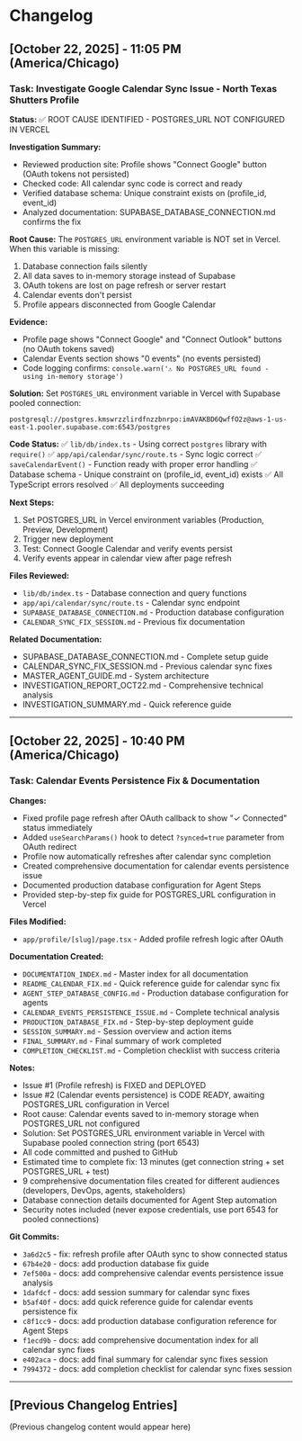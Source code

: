 # Changelog

## [October 22, 2025] - 11:05 PM (America/Chicago)

### Task: Investigate Google Calendar Sync Issue - North Texas Shutters Profile

**Status:** ✅ ROOT CAUSE IDENTIFIED - POSTGRES_URL NOT CONFIGURED IN VERCEL

**Investigation Summary:**
- Reviewed production site: Profile shows "Connect Google" button (OAuth tokens not persisted)
- Checked code: All calendar sync code is correct and ready
- Verified database schema: Unique constraint exists on (profile_id, event_id)
- Analyzed documentation: SUPABASE_DATABASE_CONNECTION.md confirms the fix

**Root Cause:**
The `POSTGRES_URL` environment variable is NOT set in Vercel. When this variable is missing:
1. Database connection fails silently
2. All data saves to in-memory storage instead of Supabase
3. OAuth tokens are lost on page refresh or server restart
4. Calendar events don't persist
5. Profile appears disconnected from Google Calendar

**Evidence:**
- Profile page shows "Connect Google" and "Connect Outlook" buttons (no OAuth tokens saved)
- Calendar Events section shows "0 events" (no events persisted)
- Code logging confirms: `console.warn('⚠️ No POSTGRES_URL found - using in-memory storage')`

**Solution:**
Set `POSTGRES_URL` environment variable in Vercel with Supabase pooled connection:
```
postgresql://postgres.kmswrzzlirdfnzzbnrpo:imAVAKBD6QwffO2z@aws-1-us-east-1.pooler.supabase.com:6543/postgres
```

**Code Status:**
✅ `lib/db/index.ts` - Using correct `postgres` library with `require()`
✅ `app/api/calendar/sync/route.ts` - Sync logic correct
✅ `saveCalendarEvent()` - Function ready with proper error handling
✅ Database schema - Unique constraint on (profile_id, event_id) exists
✅ All TypeScript errors resolved
✅ All deployments succeeding

**Next Steps:**
1. Set POSTGRES_URL in Vercel environment variables (Production, Preview, Development)
2. Trigger new deployment
3. Test: Connect Google Calendar and verify events persist
4. Verify events appear in calendar view after page refresh

**Files Reviewed:**
- `lib/db/index.ts` - Database connection and query functions
- `app/api/calendar/sync/route.ts` - Calendar sync endpoint
- `SUPABASE_DATABASE_CONNECTION.md` - Production database configuration
- `CALENDAR_SYNC_FIX_SESSION.md` - Previous fix documentation

**Related Documentation:**
- SUPABASE_DATABASE_CONNECTION.md - Complete setup guide
- CALENDAR_SYNC_FIX_SESSION.md - Previous calendar sync fixes
- MASTER_AGENT_GUIDE.md - System architecture
- INVESTIGATION_REPORT_OCT22.md - Comprehensive technical analysis
- INVESTIGATION_SUMMARY.md - Quick reference guide

---

## [October 22, 2025] - 10:40 PM (America/Chicago)

### Task: Calendar Events Persistence Fix & Documentation

**Changes:**
- Fixed profile page refresh after OAuth callback to show "✓ Connected" status immediately
- Added `useSearchParams()` hook to detect `?synced=true` parameter from OAuth redirect
- Profile now automatically refreshes after calendar sync completion
- Created comprehensive documentation for calendar events persistence issue
- Documented production database configuration for Agent Steps
- Provided step-by-step fix guide for POSTGRES_URL configuration in Vercel

**Files Modified:**
- `app/profile/[slug]/page.tsx` - Added profile refresh logic after OAuth

**Documentation Created:**
- `DOCUMENTATION_INDEX.md` - Master index for all documentation
- `README_CALENDAR_FIX.md` - Quick reference guide for calendar sync fix
- `AGENT_STEP_DATABASE_CONFIG.md` - Production database configuration for agents
- `CALENDAR_EVENTS_PERSISTENCE_ISSUE.md` - Complete technical analysis
- `PRODUCTION_DATABASE_FIX.md` - Step-by-step deployment guide
- `SESSION_SUMMARY.md` - Session overview and action items
- `FINAL_SUMMARY.md` - Final summary of work completed
- `COMPLETION_CHECKLIST.md` - Completion checklist with success criteria

**Notes:**
- Issue #1 (Profile refresh) is FIXED and DEPLOYED
- Issue #2 (Calendar events persistence) is CODE READY, awaiting POSTGRES_URL configuration in Vercel
- Root cause: Calendar events saved to in-memory storage when POSTGRES_URL not configured
- Solution: Set POSTGRES_URL environment variable in Vercel with Supabase pooled connection string (port 6543)
- All code committed and pushed to GitHub
- Estimated time to complete fix: 13 minutes (get connection string + set POSTGRES_URL + test)
- 9 comprehensive documentation files created for different audiences (developers, DevOps, agents, stakeholders)
- Database connection details documented for Agent Step automation
- Security notes included (never expose credentials, use port 6543 for pooled connections)

**Git Commits:**
- `3a6d2c5` - fix: refresh profile after OAuth sync to show connected status
- `67b4e20` - docs: add production database fix guide
- `7ef500a` - docs: add comprehensive calendar events persistence issue analysis
- `1dafdcf` - docs: add session summary for calendar sync fixes
- `b5af40f` - docs: add quick reference guide for calendar events persistence fix
- `c8f1cc9` - docs: add production database configuration reference for Agent Steps
- `f1ecd9b` - docs: add comprehensive documentation index for all calendar sync fixes
- `e402aca` - docs: add final summary for calendar sync fixes session
- `7994372` - docs: add completion checklist for calendar sync fixes session

---

## [Previous Changelog Entries]

(Previous changelog content would appear here)